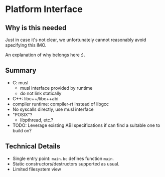 # Platform Interface

## Why is this needed

Just in case it's not clear, we unfortunately cannot
reasonably avoid specifying this IMO.

An explanation of why belongs here :).

## Summary

* C: musl
  * musl interface provided by runtime
  * do not link statically
* C++: libc++/libc++abi
* compiler runtime: compiler-rt instead of libgcc
* No syscalls directly, use musl interface
* "POSIX"?
  * libpthread, etc.?
* TODO: Leverage existing ABI specifications if can find a
  suitable one to build on?

## Technical Details

* Single entry point: `main.bc` defines function `main`.
* Static constructors/destructors supported as usual.
* Limited filesystem view

